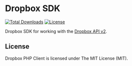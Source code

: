 # Dropbox SDK

[![Total Downloads](https://img.shields.io/packagist/dt/permafrost-dev/dropbox-php-sdk.svg?style=flat-square)](https://packagist.org/packages/permafrost-dev/dropbox-php-sdk)
[![License](https://img.shields.io/badge/license-MIT-brightgreen.svg?style=flat-square)](https://packagist.org/packages/permafrost-dev/dropbox-php-sdk)

Dropbox SDK for working with the [Dropbox API v2](https://www.dropbox.com/developers/documentation/http/documentation).

## License
Dropbox PHP Client is licensed under The MIT License (MIT).
